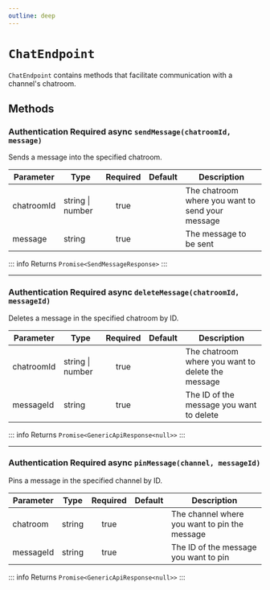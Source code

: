 ```yaml
---
outline: deep
---
```


# `ChatEndpoint`

`ChatEndpoint` contains methods that facilitate communication with a channel's chatroom.


## Methods

### <Badge type="warning">Authentication Required</Badge> <Badge type="tip">async</Badge> `sendMessage(chatroomId, message)`

Sends a message into the specified chatroom.

| Parameter  | Type             | Required | Default | Description                                      |
| ---------- | ---------------- | :------: | ------- | ------------------------------------------------ |
| chatroomId | string \| number |   true   |         | The chatroom where you want to send your message |
| message    | string           |   true   |         | The message to be sent                           |

::: info Returns
`Promise<SendMessageResponse>`
:::

***

### <Badge type="warning">Authentication Required</Badge> <Badge type="tip">async</Badge> `deleteMessage(chatroomId, messageId)`

Deletes a message in the specified chatroom by ID.

| Parameter  | Type             | Required | Default | Description                                       |
| ---------- | ---------------- | :------: | ------- | ------------------------------------------------- |
| chatroomId | string \| number |   true   |         | The chatroom where you want to delete the message |
| messageId  | string           |   true   |         | The ID of the message you want to delete          |

::: info Returns
`Promise<GenericApiResponse<null>>`
:::

***

### <Badge type="warning">Authentication Required</Badge> <Badge type="tip">async</Badge> `pinMessage(channel, messageId)`

Pins a message in the specified channel by ID.

| Parameter | Type   | Required | Default | Description                                   |
| --------- | ------ | :------: | ------- | --------------------------------------------- |
| chatroom  | string |   true   |         | The channel where you want to pin the message |
| messageId | string |   true   |         | The ID of the message you want to pin         |

::: info Returns
`Promise<GenericApiResponse<null>>`
:::
